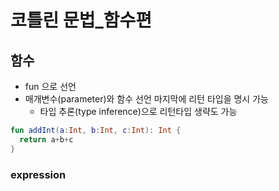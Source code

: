 # 코틀린 문법_함수편

## 함수

- fun 으로 선언 
- 매개변수(parameter)와 함수 선언 마지막에 리턴 타입을 명시 가능 
  - 타입 추론(type inference)으로 리턴타입 생략도 가능 

``` kt
fun addInt(a:Int, b:Int, c:Int): Int {
  return a+b+c
}
```

### expression